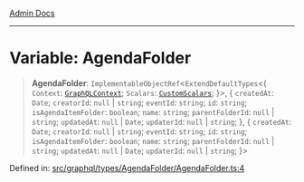 [Admin Docs](/)

***

# Variable: AgendaFolder

> **AgendaFolder**: `ImplementableObjectRef`\<`ExtendDefaultTypes`\<\{ `Context`: [`GraphQLContext`](../../../../context/type-aliases/GraphQLContext.md); `Scalars`: [`CustomScalars`](../../../../scalars/type-aliases/CustomScalars.md); \}\>, \{ `createdAt`: `Date`; `creatorId`: `null` \| `string`; `eventId`: `string`; `id`: `string`; `isAgendaItemFolder`: `boolean`; `name`: `string`; `parentFolderId`: `null` \| `string`; `updatedAt`: `null` \| `Date`; `updaterId`: `null` \| `string`; \}, \{ `createdAt`: `Date`; `creatorId`: `null` \| `string`; `eventId`: `string`; `id`: `string`; `isAgendaItemFolder`: `boolean`; `name`: `string`; `parentFolderId`: `null` \| `string`; `updatedAt`: `null` \| `Date`; `updaterId`: `null` \| `string`; \}\>

Defined in: [src/graphql/types/AgendaFolder/AgendaFolder.ts:4](https://github.com/Sourya07/talawa-api/blob/4e4298c85a0d2c28affa824f2aab7ec32b5f3ac5/src/graphql/types/AgendaFolder/AgendaFolder.ts#L4)
